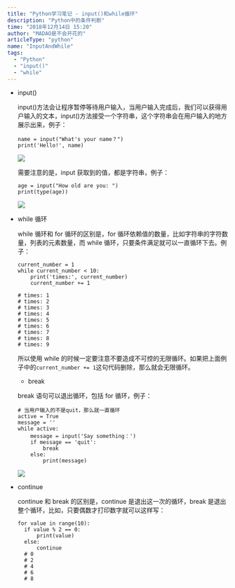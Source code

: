 ```yaml
---
title: "Python学习笔记 - input()和while循环"
description: "Python中的条件判断"
time: "2018年12月14日 15:20"
author: "MADAO是不会开花的"
articleType: "python"
name: "InputAndWhile"
tags:
  - "Python"
  - "input()"
  - "while"
---
```


- input()

  input()方法会让程序暂停等待用户输入，当用户输入完成后，我们可以获得用户输入的文本，input()方法接受一个字符串，这个字符串会在用户输入的地方展示出来，例子：

  ```
  name = input("What's your name？")
  print('Hello!', name)
  ```

  ![](/articlesImages/python/input_and_while/image.png)

  需要注意的是，input 获取到的值，都是字符串，例子：

  ```
  age = input("How old are you: ")
  print(type(age))
  ```

  ![](/articlesImages/python/input_and_while/image1.png)

- while 循环

  while 循环和 for 循环的区别是，for 循环依赖值的数量，比如字符串的字符数量，列表的元素数量，而 while 循环，只要条件满足就可以一直循环下去。例子：

  ```
  current_number = 1
  while current_number < 10:
      print('times:', current_number)
      current_number += 1

  # times: 1
  # times: 2
  # times: 3
  # times: 4
  # times: 5
  # times: 6
  # times: 7
  # times: 8
  # times: 9
  ```

  所以使用 while 的时候一定要注意不要造成不可控的无限循环。如果把上面例子中的`current_number += 1`这句代码删除，那么就会无限循环。

  - break

  break 语句可以退出循环，包括 for 循环，例子：

  ```
  # 当用户输入的不是quit，那么就一直循环
  active = True
  message = ''
  while active:
      message = input('Say something：')
      if message == 'quit':
          break
      else:
          print(message)
  ```

  ![](/articlesImages/python/input_and_while/image2.png)

- continue

  continue 和 break 的区别是，continue 是退出这一次的循环，break 是退出整个循环，比如，只要偶数才打印数字就可以这样写：

  ```
  for value in range(10):
    if value % 2 == 0:
        print(value)
    else:
        continue
    # 0
    # 2
    # 4
    # 6
    # 8
  ```
